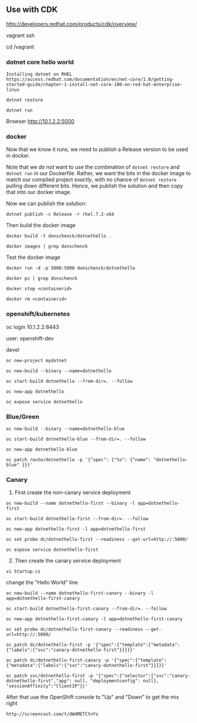 ## Use with CDK 
http://developers.redhat.com/products/cdk/overview/

vagrant ssh

cd /vagrant

### dotnet core hello world
`Installing dotnet on RHEL
https://access.redhat.com/documentation/en/net-core/1.0/getting-started-guide/chapter-1-install-net-core-100-on-red-hat-enterprise-linux`

`dotnet restore`

`dotnet run`

Browser http://10.1.2.2:5000

### docker
Now that we know it runs, we need to publish a Release version to be used in docker.

Note that we *do not* want to use the combination of `dotnet restore` and `dotnet run` in our Dockerfile. Rather, we want the bits in the docker image to match our compiled project *exactly*, with no chance of `dotnet restore` pulling down different bits. Hence, we publish the solution and then copy that into our docker image.

Now we can publish the solution:

`dotnet publish -c Release -r rhel.7.2-x64`

Then build the docker image

`docker build -t donschenck/dotnethello .`

`docker images | grep donschenck`

Test the docker image

`docker run -d -p 5000:5000 donschenck/dotnethello`

`docker ps | grep donschenck`

`docker stop <containerid>`

`docker rm <containerid>`

### openshift/kubernetes
oc login 10.1.2.2:8443

user: openshift-dev

devel

`oc new-project mydotnet`

`oc new-build --binary --name=dotnethello`

`oc start-build dotnethello --from-dir=. --follow`

`oc new-app dotnethello`

`oc expose service dotnethello`


### Blue/Green
`oc new-build --binary --name=dotnethello-blue`

`oc start-build dotnethello-blue --from-dir=. --follow`

`oc new-app dotnethello-blue`

`oc patch route/dotnethello -p '{"spec": {"to": {"name": "dotnethello-blue" }}}'`

### Canary

1) First create the non-canary service deployment

`oc new-build --name dotnethello-first --binary -l app=dotnethello-first`

`oc start-build dotnethello-first --from-dir=. --follow`

`oc new-app dotnethello-first -l app=dotnethello-first`

`oc set probe dc/dotnethello-first --readiness --get-url=http://:5000/`

`oc expose service dotnethello-first`

2) Then create the canary service deployment

`vi Startup.cs`

change the "Hello World" line

`oc new-build --name dotnethello-first-canary --binary -l app=dotnethello-first-canary`

`oc start-build dotnethello-first-canary --from-dir=. --follow`

`oc new-app dotnethello-first-canary -l app=dotnethello-first-canary`

`oc set probe dc/dotnethello-first-canary --readiness --get-url=http://:5000/`

`oc patch dc/dotnethello-first -p '{"spec":{"template":{"metadata":{"labels":{"svc":"canary-dotnethello-first"}}}}}'`

`oc patch dc/dotnethello-first-canary -p '{"spec":{"template":{"metadata":{"labels":{"svc":"canary-dotnethello-first"}}}}}'`

`oc patch svc/dotnethello-first -p '{"spec":{"selector":{"svc":"canary-dotnethello-first","app": null, "deploymentconfig": null}, "sessionAffinity":"ClientIP"}}'`

After that use the OpenShift console to "Up" and "Down" to get the mix right

`http://screencast.com/t/dWdMETCtnYz`






